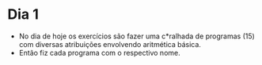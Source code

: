 # Dia 1
- No dia de hoje os exercícios são fazer uma c*ralhada de programas (15) com diversas atribuições envolvendo aritmética básica.
- Então fiz cada programa com o respectivo nome.